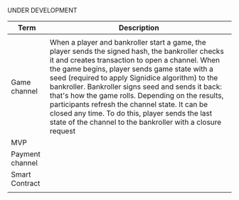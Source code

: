 UNDER DEVELOPMENT

| **Term**     | **Description**                                              |
| ------------ | ------------------------------------------------------------ |
|              |                                                              |
| Game channel | When a player and bankroller start a game, the player sends the signed hash, the bankroller checks it and creates transaction to open a channel. When the game begins, player sends game state with a seed (required to apply Signidice algorithm) to the bankroller. Bankroller signs seed and sends it back: that's how the game rolls. Depending on the results, participants refresh the channel state. It can be closed any time. To do this, player sends the last state of the channel to the bankroller with a closure request |
| MVP          |                                                              |
|Payment channel||
| Smart Contract |                                                              |
|             |                                                              |



 